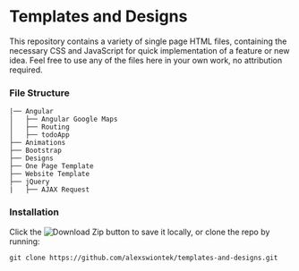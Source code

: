 # Templates and Designs
This repository contains a variety of single page HTML files, containing the necessary CSS and JavaScript for quick implementation of a feature or new idea. Feel free to use any of the files here in your own work, no attribution required.

### File Structure
```
|── Angular
│   ├── Angular Google Maps
│   ├── Routing
│   ├── todoApp
├── Animations
├── Bootstrap
├── Designs
├── One Page Template
├── Website Template
├── jQuery
|   ├── AJAX Request
```

### Installation
Click the ![Download Zip](http://i.imgur.com/4stqOrq.png) button to save it locally, or clone the repo by running:

```
git clone https://github.com/alexswiontek/templates-and-designs.git
```
